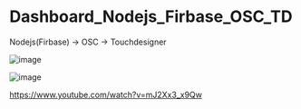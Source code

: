 # Dashboard_Nodejs_Firbase_OSC_TD

Nodejs(Firbase) -> OSC -> Touchdesigner

![image](https://user-images.githubusercontent.com/17475338/127767384-300d0c61-8099-4d8d-a01f-43479205a9f8.png)

![image](https://user-images.githubusercontent.com/17475338/127767707-d0b87455-be0c-4335-8bd6-2c1119a9b493.png)

https://www.youtube.com/watch?v=mJ2Xx3_x9Qw
